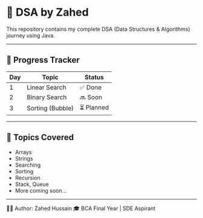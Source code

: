 # 📘 DSA by Zahed

This repository contains my complete DSA (Data Structures & Algorithms) journey using Java.

---

## 📅 Progress Tracker

| Day | Topic             | Status  |
|-----|-------------------|---------|
| 1   | Linear Search     | ✅ Done |
| 2   | Binary Search     | 🔜 Soon |
| 3   | Sorting (Bubble)  | ⏳ Planned |

---

## 🧠 Topics Covered

- Arrays
- Strings
- Searching
- Sorting
- Recursion
- Stack, Queue
- More coming soon...

---

👨‍💻 Author: Zahed Hussain
🎓 BCA Final Year | SDE Aspirant
